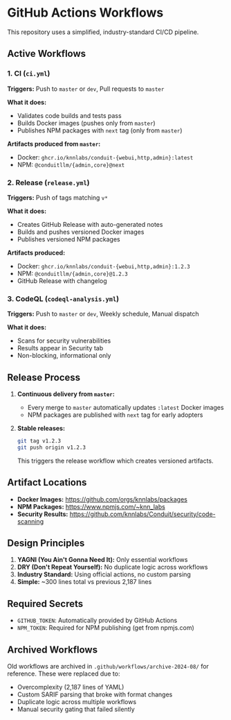 # GitHub Actions Workflows

This repository uses a simplified, industry-standard CI/CD pipeline.

## Active Workflows

### 1. CI (`ci.yml`)
**Triggers:** Push to `master` or `dev`, Pull requests to `master`

**What it does:**
- Validates code builds and tests pass
- Builds Docker images (pushes only from `master`)
- Publishes NPM packages with `next` tag (only from `master`)

**Artifacts produced from `master`:**
- Docker: `ghcr.io/knnlabs/conduit-{webui,http,admin}:latest`
- NPM: `@conduitllm/{admin,core}@next`

### 2. Release (`release.yml`)
**Triggers:** Push of tags matching `v*`

**What it does:**
- Creates GitHub Release with auto-generated notes
- Builds and pushes versioned Docker images
- Publishes versioned NPM packages

**Artifacts produced:**
- Docker: `ghcr.io/knnlabs/conduit-{webui,http,admin}:1.2.3`
- NPM: `@conduitllm/{admin,core}@1.2.3`
- GitHub Release with changelog

### 3. CodeQL (`codeql-analysis.yml`)
**Triggers:** Push to `master` or `dev`, Weekly schedule, Manual dispatch

**What it does:**
- Scans for security vulnerabilities
- Results appear in Security tab
- Non-blocking, informational only

## Release Process

1. **Continuous delivery from `master`:**
   - Every merge to `master` automatically updates `:latest` Docker images
   - NPM packages are published with `next` tag for early adopters

2. **Stable releases:**
   ```bash
   git tag v1.2.3
   git push origin v1.2.3
   ```
   This triggers the release workflow which creates versioned artifacts.

## Artifact Locations

- **Docker Images:** https://github.com/orgs/knnlabs/packages
- **NPM Packages:** https://www.npmjs.com/~knn_labs
- **Security Results:** https://github.com/knnlabs/Conduit/security/code-scanning

## Design Principles

1. **YAGNI (You Ain't Gonna Need It):** Only essential workflows
2. **DRY (Don't Repeat Yourself):** No duplicate logic across workflows
3. **Industry Standard:** Using official actions, no custom parsing
4. **Simple:** ~300 lines total vs previous 2,187 lines

## Required Secrets

- `GITHUB_TOKEN`: Automatically provided by GitHub Actions
- `NPM_TOKEN`: Required for NPM publishing (get from npmjs.com)

## Archived Workflows

Old workflows are archived in `.github/workflows/archive-2024-08/` for reference.
These were replaced due to:
- Overcomplexity (2,187 lines of YAML)
- Custom SARIF parsing that broke with format changes
- Duplicate logic across multiple workflows
- Manual security gating that failed silently